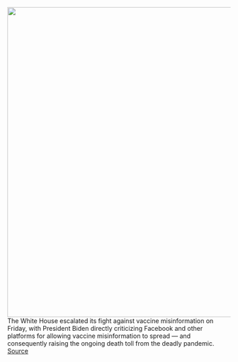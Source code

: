<img src='https://cdn.vox-cdn.com/thumbor/mMqmDWPzF34VKgkK2AyLIMZTtIM=/0x0:3632x2421/1200x800/filters:focal(1526x921:2106x1501)/cdn.vox-cdn.com/uploads/chorus_image/image/69592933/1329088137.5.jpg' width='700px' /><br/>
The White House escalated its fight against vaccine misinformation on Friday, with President Biden directly criticizing Facebook and other platforms for allowing vaccine misinformation to spread — and consequently raising the ongoing death toll from the deadly pandemic.
<a href='https://www.theverge.com/2021/7/16/22580620/biden-facebook-vaccine-misinformation-platforms'> Source <a/>